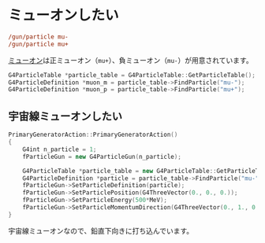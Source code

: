 # ミューオンしたい

```cfg
/gun/particle mu-
/gun/particle mu+
```

[ミューオン](https://pdg.lbl.gov/2020/listings/rpp2020-list-muon.pdf)は正ミューオン（``mu+``）、負ミューオン（``mu-``）が用意されています。

```cpp
G4ParticleTable *particle_table = G4ParticleTable::GetParticleTable();
G4ParticleDefinition *muon_m = particle_table->FindParticle("mu-");
G4ParticleDefinition *muon_p = particle_table->FindParticle("mu+");
```

## 宇宙線ミューオンしたい

```cpp
PrimaryGeneratorAction::PrimaryGeneratorAction()
{
    G4int n_particle = 1;
    fParticleGun = new G4ParticleGun(n_particle);

    G4ParticleTable *particle_table = new G4ParticleTable::GetParticleTable();
    G4ParticleDefinition *particle = particle_table->FindParticle("mu-");
    fParticleGun->SetParticleDefinition(particle);
    fParticleGun->SetParticlePosition(G4ThreeVector(0., 0., 0.));
    fParticleGun->SetParticleEnergy(500*MeV);
    fParticleGun->SetParticleMomentumDirection(G4ThreeVector(0., 1., 0.));
}
```

宇宙線ミューオンなので、鉛直下向きに打ち込んでいます。

